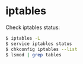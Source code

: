 # iptables

Check iptables status:
```bash
$ iptables -L
$ service iptables status
$ chkconfig iptables --list
$ lsmod | grep tables
```